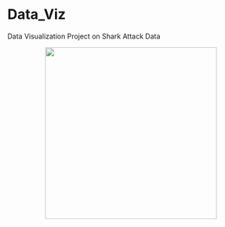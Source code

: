 # Data_Viz
Data Visualization Project on Shark Attack Data
<p align="center">
	<img width="350" src="./test.html" align="middle">
</p>
